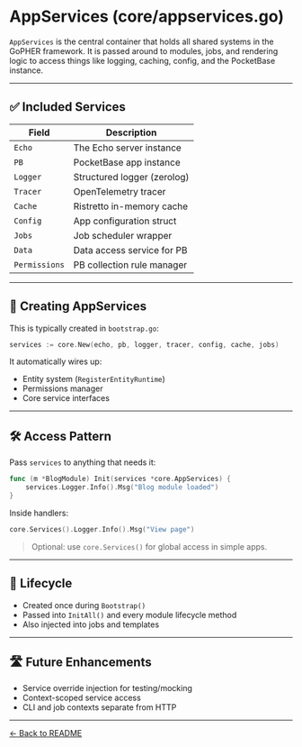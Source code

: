 # AppServices (core/appservices.go)

`AppServices` is the central container that holds all shared systems in the GoPHER framework. It is passed around to modules, jobs, and rendering logic to access things like logging, caching, config, and the PocketBase instance.

---

## ✅ Included Services

| Field        | Description |
|--------------|-------------|
| `Echo`       | The Echo server instance |
| `PB`         | PocketBase app instance |
| `Logger`     | Structured logger (zerolog) |
| `Tracer`     | OpenTelemetry tracer |
| `Cache`      | Ristretto in-memory cache |
| `Config`     | App configuration struct |
| `Jobs`       | Job scheduler wrapper |
| `Data`       | Data access service for PB |
| `Permissions`| PB collection rule manager |

---

## 🧱 Creating AppServices

This is typically created in `bootstrap.go`:

```go
services := core.New(echo, pb, logger, tracer, config, cache, jobs)
```

It automatically wires up:
- Entity system (`RegisterEntityRuntime`)
- Permissions manager
- Core service interfaces

---

## 🛠 Access Pattern

Pass `services` to anything that needs it:

```go
func (m *BlogModule) Init(services *core.AppServices) {
    services.Logger.Info().Msg("Blog module loaded")
}
```

Inside handlers:

```go
core.Services().Logger.Info().Msg("View page")
```

> Optional: use `core.Services()` for global access in simple apps.

---

## 🔁 Lifecycle

- Created once during `Bootstrap()`
- Passed into `InitAll()` and every module lifecycle method
- Also injected into jobs and templates

---

## 🛣 Future Enhancements

- Service override injection for testing/mocking
- Context-scoped service access
- CLI and job contexts separate from HTTP

---

[← Back to README](../README.md)

